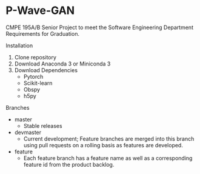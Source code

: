 # P-Wave-GAN

CMPE 195A/B Senior Project to meet the Software Engineering Department Requirements for Graduation. 

Installation
1. Clone repository
2. Download Anaconda 3 or Miniconda 3
3. Download Dependencies
    - Pytorch
    - Scikit-learn
    - Obspy
    - h5py

Branches
- master
    - Stable releases
- devmaster
    - Current development; Feature branches are merged into this branch using pull requests on a rolling basis as features are developed. 
- feature
    - Each feature branch has a feature name as well as a corresponding feature id from the product backlog. 


